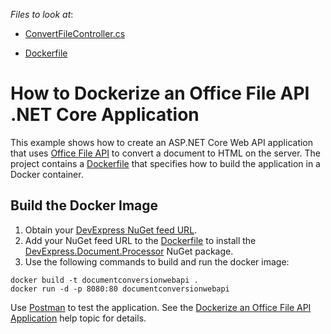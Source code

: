 <!-- default file list -->
*Files to look at*:

* [ConvertFileController.cs](./CS/DocumentConversionWebApi/Controllers/ConvertFileController.cs)

* [Dockerfile](./CS/DocumentConversionWebApi/Dockerfile)
<!-- default file list end -->

# How to Dockerize an Office File API .NET Core Application

This example shows how to create an ASP.NET Core Web API application that uses [Office File API](http://docs.devexpress.com/OfficeFileAPI/14911/office-file-api?p=netstandard) to convert a document to HTML on the server. The project contains a [Dockerfile](./CS/DocumentConversionWebApi/Dockerfile) that specifies how to build the application in a Docker container.

## Build the Docker Image

1. Obtain your [DevExpress NuGet feed URL](http://docs.devexpress.com/GeneralInformation/116042/installation/install-devexpress-controls-using-nuget-packages/obtain-your-nuget-feed-url).
2. Add your NuGet feed URL to the [Dockerfile](./CS/DocumentConversionWebApi/Dockerfile) to install the [DevExpress.Document.Processor](https://nuget.devexpress.com/packages/DevExpress.Document.Processor/) NuGet package.
3. Use the following commands to build and run the docker image:

  ```
  docker build -t documentconversionwebapi .
  docker run -d -p 8080:80 documentconversionwebapi
  ```

Use [Postman](https://www.getpostman.com/downloads/) to test the application. See the [Dockerize an Office File API Application](https://docs.devexpress.com/OfficeFileAPI/401528/dockerize-an-office-file-api-app?p=netstandard) help topic for details.

